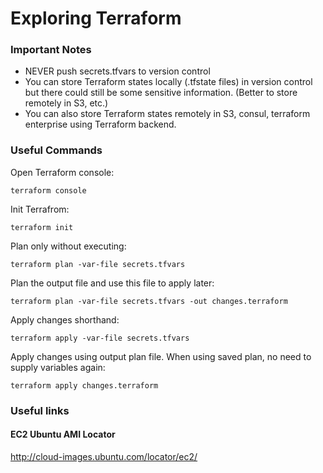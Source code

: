 # Exploring Terraform

### Important Notes

- NEVER push secrets.tfvars to version control
- You can store Terraform states locally (.tfstate files) in version control but there could still be some sensitive information. (Better to store remotely in S3, etc.)
- You can also store Terraform states remotely in S3, consul, terraform enterprise using Terraform backend.

### Useful Commands

Open Terraform console:

`terraform console`

Init Terrafrom:

`terraform init`

Plan only without executing:

`terraform plan -var-file secrets.tfvars`

Plan the output file and use this file to apply later:

`terraform plan -var-file secrets.tfvars -out changes.terraform`

Apply changes shorthand:

`terraform apply -var-file secrets.tfvars`

Apply changes using output plan file. When using saved plan, no need to supply variables again:

`terraform apply changes.terraform`

### Useful links

#### EC2 Ubuntu AMI Locator

http://cloud-images.ubuntu.com/locator/ec2/
